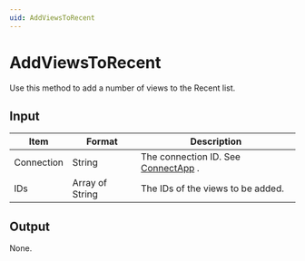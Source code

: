 ```yaml
---
uid: AddViewsToRecent
---
```


# AddViewsToRecent

Use this method to add a number of views to the Recent list.

## Input

| Item       | Format          | Description                                          |
|------------|-----------------|------------------------------------------------------|
| Connection | String          | The connection ID. See [ConnectApp](xref:ConnectApp) . |
| IDs        | Array of String | The IDs of the views to be added.                    |

## Output

None.

